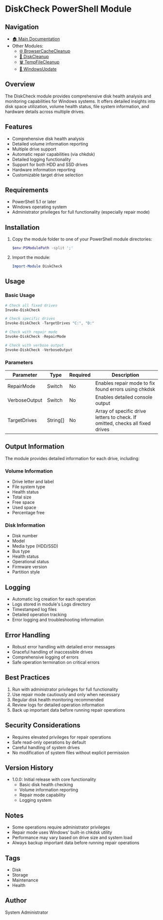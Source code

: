 # DiskCheck PowerShell Module

## Navigation
- [🏠 Main Documentation](../../README.md)
- Other Modules:
  - [🌐 BrowserCacheCleanup](../BrowserCacheCleanup/README.md)
  - [🧹 DiskCleanup](../DiskCleanup/README.md)
  - [🗑️ TempFileCleanup](../TempFileCleanup/README.md)
  - [🔄 WindowsUpdate](../WindowsUpdate/README.md)

## Overview
The DiskCheck module provides comprehensive disk health analysis and monitoring capabilities for Windows systems. It offers detailed insights into disk space utilization, volume health status, file system information, and hardware details across multiple drives.

## Features
- Comprehensive disk health analysis
- Detailed volume information reporting
- Multiple drive support
- Automatic repair capabilities (via chkdsk)
- Detailed logging functionality
- Support for both HDD and SSD drives
- Hardware information reporting
- Customizable target drive selection

## Requirements
- PowerShell 5.1 or later
- Windows operating system
- Administrator privileges for full functionality (especially repair mode)

## Installation
1. Copy the module folder to one of your PowerShell module directories:
   ```powershell
   $env:PSModulePath -split ';'
   ```
2. Import the module:
   ```powershell
   Import-Module DiskCheck
   ```

## Usage

### Basic Usage
```powershell
# Check all fixed drives
Invoke-DiskCheck

# Check specific drives
Invoke-DiskCheck -TargetDrives "C:", "D:"

# Check with repair mode
Invoke-DiskCheck -RepairMode

# Check with verbose output
Invoke-DiskCheck -VerboseOutput
```

### Parameters

| Parameter | Type | Required | Description |
|-----------|------|----------|-------------|
| RepairMode | Switch | No | Enables repair mode to fix found errors using chkdsk |
| VerboseOutput | Switch | No | Enables detailed console output |
| TargetDrives | String[] | No | Array of specific drive letters to check. If omitted, checks all fixed drives |

## Output Information
The module provides detailed information for each drive, including:

### Volume Information
- Drive letter and label
- File system type
- Health status
- Total size
- Free space
- Used space
- Percentage free

### Disk Information
- Disk number
- Model
- Media type (HDD/SSD)
- Bus type
- Health status
- Operational status
- Firmware version
- Partition style

## Logging
- Automatic log creation for each operation
- Logs stored in module's Logs directory
- Timestamped log files
- Detailed operation tracking
- Error logging and troubleshooting information

## Error Handling
- Robust error handling with detailed error messages
- Graceful handling of inaccessible drives
- Comprehensive logging of errors
- Safe operation termination on critical errors

## Best Practices
1. Run with administrator privileges for full functionality
2. Use repair mode cautiously and only when necessary
3. Regular disk health monitoring recommended
4. Review logs for detailed operation information
5. Back up important data before running repair operations

## Security Considerations
- Requires elevated privileges for repair operations
- Safe read-only operations by default
- Careful handling of system drives
- No modification of system files without explicit permission

## Version History
- 1.0.0: Initial release with core functionality
  - Basic disk health checking
  - Volume information reporting
  - Repair mode capability
  - Logging system

## Notes
- Some operations require administrator privileges
- Repair mode uses Windows' built-in chkdsk utility
- Performance may vary based on drive size and system load
- Always backup important data before running repair operations

## Tags
- Disk
- Storage
- Maintenance
- Health

## Author
System Administrator
